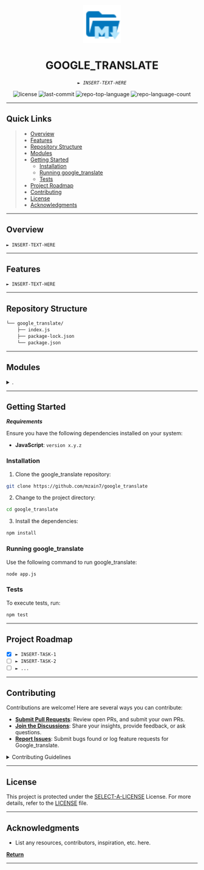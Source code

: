 <p align="center">
  <img src="https://raw.githubusercontent.com/PKief/vscode-material-icon-theme/ec559a9f6bfd399b82bb44393651661b08aaf7ba/icons/folder-markdown-open.svg" width="100" />
</p>
<p align="center">
    <h1 align="center">GOOGLE_TRANSLATE</h1>
</p>
<p align="center">
    <em><code>► INSERT-TEXT-HERE</code></em>
</p>
<p align="center">
	<img src="https://img.shields.io/github/license/mzain7/google_translate?style=default&color=0080ff" alt="license">
	<img src="https://img.shields.io/github/last-commit/mzain7/google_translate?style=default&color=0080ff" alt="last-commit">
	<img src="https://img.shields.io/github/languages/top/mzain7/google_translate?style=default&color=0080ff" alt="repo-top-language">
	<img src="https://img.shields.io/github/languages/count/mzain7/google_translate?style=default&color=0080ff" alt="repo-language-count">
<p>
<p align="center">
	<!-- default option, no dependency badges. -->
</p>
<hr>

##  Quick Links

> - [ Overview](#-overview)
> - [ Features](#-features)
> - [ Repository Structure](#-repository-structure)
> - [ Modules](#-modules)
> - [ Getting Started](#-getting-started)
>   - [ Installation](#-installation)
>   - [ Running google_translate](#-running-google_translate)
>   - [ Tests](#-tests)
> - [ Project Roadmap](#-project-roadmap)
> - [ Contributing](#-contributing)
> - [ License](#-license)
> - [ Acknowledgments](#-acknowledgments)

---

##  Overview

<code>► INSERT-TEXT-HERE</code>

---

##  Features

<code>► INSERT-TEXT-HERE</code>

---

##  Repository Structure

```sh
└── google_translate/
    ├── index.js
    ├── package-lock.json
    └── package.json
```

---

##  Modules

<details closed><summary>.</summary>

| File                                                                                          | Summary                         |
| ---                                                                                           | ---                             |
| [.gitignore](https://github.com/mzain7/google_translate/blob/master/.gitignore)               | <code>► INSERT-TEXT-HERE</code> |
| [index.js](https://github.com/mzain7/google_translate/blob/master/index.js)                   | <code>► INSERT-TEXT-HERE</code> |
| [package-lock.json](https://github.com/mzain7/google_translate/blob/master/package-lock.json) | <code>► INSERT-TEXT-HERE</code> |
| [package.json](https://github.com/mzain7/google_translate/blob/master/package.json)           | <code>► INSERT-TEXT-HERE</code> |

</details>

---

##  Getting Started

***Requirements***

Ensure you have the following dependencies installed on your system:

* **JavaScript**: `version x.y.z`

###  Installation

1. Clone the google_translate repository:

```sh
git clone https://github.com/mzain7/google_translate
```

2. Change to the project directory:

```sh
cd google_translate
```

3. Install the dependencies:

```sh
npm install
```

###  Running google_translate

Use the following command to run google_translate:

```sh
node app.js
```

###  Tests

To execute tests, run:

```sh
npm test
```

---

##  Project Roadmap

- [X] `► INSERT-TASK-1`
- [ ] `► INSERT-TASK-2`
- [ ] `► ...`

---

##  Contributing

Contributions are welcome! Here are several ways you can contribute:

- **[Submit Pull Requests](https://github/mzain7/google_translate/blob/main/CONTRIBUTING.md)**: Review open PRs, and submit your own PRs.
- **[Join the Discussions](https://github/mzain7/google_translate/discussions)**: Share your insights, provide feedback, or ask questions.
- **[Report Issues](https://github/mzain7/google_translate/issues)**: Submit bugs found or log feature requests for Google_translate.

<details closed>
    <summary>Contributing Guidelines</summary>

1. **Fork the Repository**: Start by forking the project repository to your GitHub account.
2. **Clone Locally**: Clone the forked repository to your local machine using a Git client.
   ```sh
   git clone https://github.com/mzain7/google_translate
   ```
3. **Create a New Branch**: Always work on a new branch, giving it a descriptive name.
   ```sh
   git checkout -b new-feature-x
   ```
4. **Make Your Changes**: Develop and test your changes locally.
5. **Commit Your Changes**: Commit with a clear message describing your updates.
   ```sh
   git commit -m 'Implemented new feature x.'
   ```
6. **Push to GitHub**: Push the changes to your forked repository.
   ```sh
   git push origin new-feature-x
   ```
7. **Submit a Pull Request**: Create a PR against the original project repository. Clearly describe the changes and their motivations.

Once your PR is reviewed and approved, it will be merged into the main branch.

</details>

---

##  License

This project is protected under the [SELECT-A-LICENSE](https://choosealicense.com/licenses) License. For more details, refer to the [LICENSE](https://choosealicense.com/licenses/) file.

---

##  Acknowledgments

- List any resources, contributors, inspiration, etc. here.

[**Return**](#-quick-links)

---
